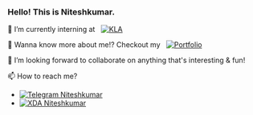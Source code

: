 ### Hello! This is Niteshkumar.

🔭 I’m currently interning at &nbsp; [![KLA](https://img.shields.io/badge/KLA-❤-red)](https://www.kla-tencor.com/)

🤔 Wanna know more about me!? Checkout my &nbsp; [![Portfolio](https://img.shields.io/badge/Portfolio-❤-orange)](https://niteshkumar2000.github.io/portfolio/)

👯 I’m looking forward to collaborate on anything that's interesting & fun!

📫 How to reach me?
  - [![Telegram Niteshkumar](https://img.shields.io/badge/Telegram-❤-blue)](https://t.me/Niteshkumar15/)
  - [![XDA Niteshkumar](https://img.shields.io/badge/XDA-❤-brown)](https://forum.xda-developers.com/member.php?u=9418003)
